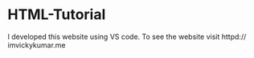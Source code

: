 # HTML-Tutorial
I developed this website using VS code. To see the website visit httpd:// imvickykumar.me
